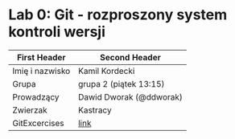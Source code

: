 # Lab 0: Git - rozproszony system kontroli wersji

| First Header  | Second Header |
| ------------- | ------------- |
| Imię i nazwisko  | Kamil Kordecki  |
| Grupa  | grupa 2 (piątek 13:15)  |
| Prowadzący  | Dawid Dworak (@ddworak)  |
| Zwierzak  | Kastracy  |
| GitExcercises  | [link](https://gitexercises.fracz.com/committer/4ae392ca64ed6615edeb32703a06e36eae1d857f?email=kkastracy@student.agh.edu.pl)  |

